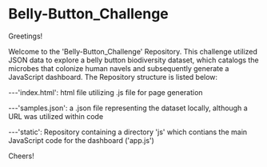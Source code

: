 # Belly-Button_Challenge

Greetings!

Welcome to the 'Belly-Button_Challenge' Repository. This challenge utilized JSON data to explore a belly button biodiversity dataset, which catalogs the microbes that colonize human navels and subsequently generate a JavaScript dashboard. The Repository structure is listed below:

---'index.html': html file utilizing .js file for page generation

---'samples.json': a .json file representing the dataset locally, although a URL was utilized within code

---'static': Repository containing a directory 'js' which contians the main JavaScript code for the dashboard ('app.js')


Cheers!
